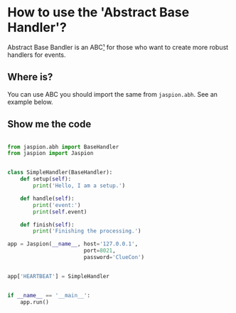 # How to use the 'Abstract Base Handler'?

Abstract Base Bandler is an ABC[¹][1] for those who want to create more robust handlers for events.


## Where is?

You can use ABC you should import the same from `jaspion.abh`. See an example below.

## Show me the code

```python

from jaspion.abh import BaseHandler
from jaspion import Jaspion


class SimpleHandler(BaseHandler):
    def setup(self):
        print('Hello, I am a setup.')

    def handle(self):
        print('event:')
        print(self.event)

    def finish(self):
        print('Finishing the processing.')

app = Jaspion(__name__, host='127.0.0.1',
                        port=8021,
                        password='ClueCon')


app['HEARTBEAT'] = SimpleHandler


if __name__ == '__main__':
    app.run()

```

[1]: https://docs.python.org/3/glossary.html#term-abstract-base-class


